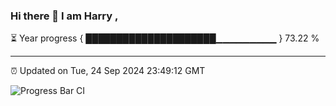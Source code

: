 ### Hi there 👋 I am Harry , 

⏳ Year progress { █████████████████████▁▁▁▁▁▁▁▁▁ } 73.22 %

---

⏰ Updated on Tue, 24 Sep 2024 23:49:12 GMT

![Progress Bar CI](https://github.com/duykhang68/duykhang68/workflows/Progress%20Bar%20CI/badge.svg)
